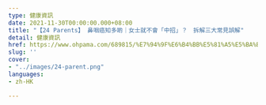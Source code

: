 ```yaml
---
type: 健康資訊
date: 2021-11-30T00:00:00.000+08:00
title: "【24 Parents】 鼻咽癌知多啲｜女士就不會「中招」？　拆解三大常見誤解"
detail: 健康資訊
href: https://www.ohpama.com/689815/%E7%94%9F%E6%B4%BB%E5%81%A5%E5%BA%B7/%E5%81%A5%E5%BA%B7%E7%99%BE%E7%A7%91/%e9%bc%bb%e5%92%bd%e7%99%8c-%e6%97%a9%e6%9c%9f%e7%af%a9%e6%9f%a5/
slug: ''
cover:
- "../images/24-parent.png"
languages:
- zh-HK

---
```

